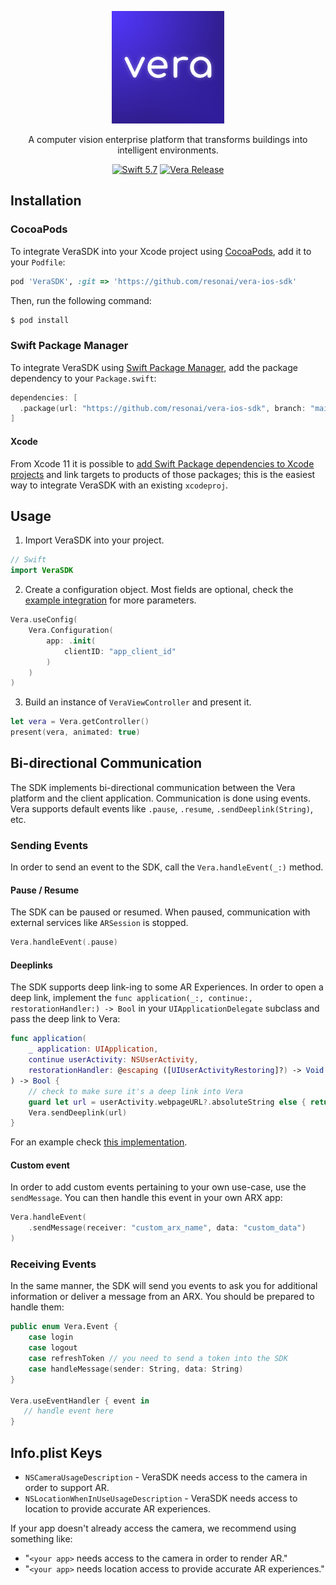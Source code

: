 <p align="center">
    <img alt="Vera: A computer vision enterprise platform that transforms buildings into intelligent environments" src="./Vera.png">
</p>
<p align="center">
A computer vision enterprise platform that transforms buildings into intelligent environments.
</p>

<p align="center">
    <a href="https://developer.apple.com/swift/"><img alt="Swift 5.7" src="https://img.shields.io/badge/swift-5.7-orange.svg?style=flat"></a>
    <a href="https://github.com/resonai/vera-ios-sdk/releases"><img alt="Vera Release" src="https://img.shields.io/github/v/release/resonai/vera-ios-sdk"></a>
</p>

## Installation

### CocoaPods

To integrate VeraSDK into your Xcode project using [CocoaPods](cp), add it to your `Podfile`:

```ruby
pod 'VeraSDK', :git => 'https://github.com/resonai/vera-ios-sdk'
```

Then, run the following command:

```bash
$ pod install
```

### Swift Package Manager

To integrate VeraSDK using [Swift Package Manager](spm), add the package dependency to your `Package.swift`:

```swift
dependencies: [
  .package(url: "https://github.com/resonai/vera-ios-sdk", branch: "main")
]
```

#### Xcode

From Xcode 11 it is possible to [add Swift Package dependencies to Xcode
projects][xcode-spm] and link targets to products of those packages; this is the
easiest way to integrate VeraSDK with an existing `xcodeproj`.

## Usage

1. Import VeraSDK into your project.

```swift
// Swift
import VeraSDK
```

2. Create a configuration object. Most fields are optional, check the [example integration](https://github.com/resonai/vera-ios-sdk/blob/main/Examples/VeraSDKExample-CP/VeraSDKExample-CP/TestSizeViewController.swift) for more parameters.

```swift
Vera.useConfig(
    Vera.Configuration(
        app: .init(
            clientID: "app_client_id"
        )
    )
)
```

3. Build an instance of `VeraViewController` and present it.

```swift
let vera = Vera.getController()
present(vera, animated: true)
```

## Bi-directional Communication

The SDK implements bi-directional communication between the Vera platform and the client application. Communication is done using events. Vera supports default events like `.pause`, `.resume`, `.sendDeeplink(String)`, etc.

### Sending Events

In order to send an event to the SDK, call the `Vera.handleEvent(_:)` method. 

#### Pause / Resume

The SDK can be paused or resumed. When paused, communication with external services like `ARSession` is stopped.

```swift
Vera.handleEvent(.pause)
```

#### Deeplinks

The SDK supports deep link-ing to some AR Experiences. In order to open a deep link, implement the `func application(_:, continue:, restorationHandler:) -> Bool` in your `UIApplicationDelegate` subclass and pass the deep link to Vera:
```swift
func application(
    _ application: UIApplication, 
    continue userActivity: NSUserActivity, 
    restorationHandler: @escaping ([UIUserActivityRestoring]?) -> Void
) -> Bool {
    // check to make sure it's a deep link into Vera
    guard let url = userActivity.webpageURL?.absoluteString else { return false }
    Vera.sendDeeplink(url)
}
```
For an example check [this implementation](https://github.com/resonai/vera-ios-sdk/blob/e3f62fd94a051ee49ffbfec6460efee6ee15a7bc/Examples/VeraSDKExample-CP/VeraSDKExample-CP/AppDelegate.swift#L35).

#### Custom event
In order to add custom events pertaining to your own use-case, use the `sendMessage`. You can then handle this event in your own ARX app:
```swift
Vera.handleEvent(
    .sendMessage(receiver: "custom_arx_name", data: "custom_data")
)
```

### Receiving Events
In the same manner, the SDK will send you events to ask you for additional information or deliver a message from an ARX. You should be prepared to handle them:
```swift
public enum Vera.Event {
    case login
    case logout
    case refreshToken // you need to send a token into the SDK
    case handleMessage(sender: String, data: String)
}

Vera.useEventHandler { event in
   // handle event here
}
```

## Info.plist Keys

* `NSCameraUsageDescription` - VeraSDK needs access to the camera in order to support AR.
* `NSLocationWhenInUseUsageDescription` - VeraSDK needs access to location to provide accurate AR experiences.

If your app doesn't already access the camera, we recommend using something like:

* "`<your app>` needs access to the camera in order to render AR."
* "`<your app>` needs location access to provide accurate AR experiences."


[cp]: https://cocoapods.org
[spm]: https://github.com/apple/swift-package-manager
[xcode-spm]: https://help.apple.com/xcode/mac/current/#/devb83d64851

